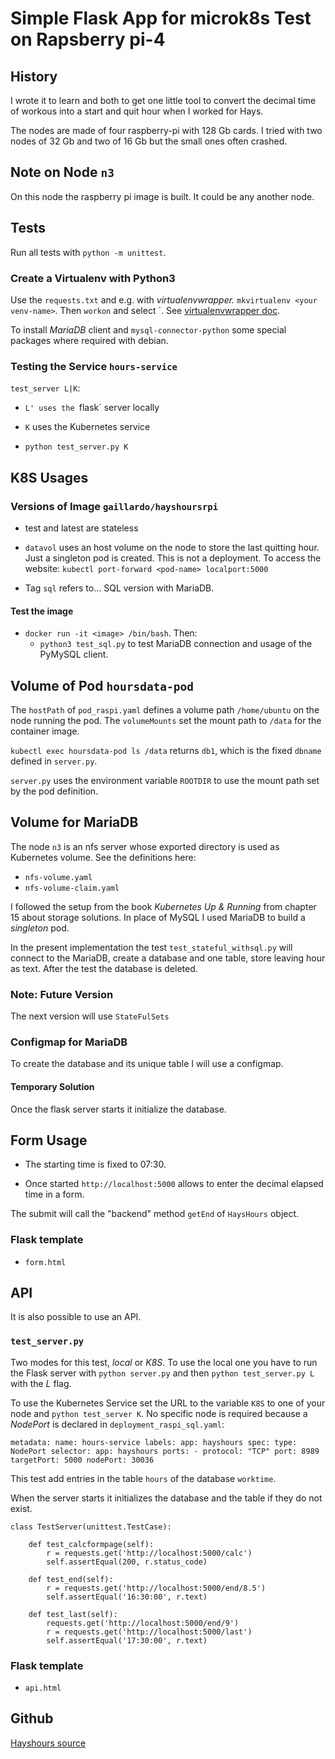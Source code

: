# Simple Flask App for microk8s Test on Rapsberry pi-4

## History

I wrote it to learn and both to get one little tool
to convert the decimal time of workous into a start
and quit hour when I worked for Hays.

The nodes are made of four raspberry-pi with 128 Gb cards.
I tried with two nodes of 32 Gb and two of 16 Gb but the
small ones often crashed.

## Note on Node `n3`

On this node the raspberry pi image is built. It could be
any another node.

## Tests

Run all tests with `python -m unittest`.


### Create a Virtualenv with Python3

Use the `requests.txt` and e.g. with *virtualenvwrapper.*
`mkvirtualenv <your venv-name>`.
Then `workon` and select <your venv-name>`. See [virtualenvwrapper doc](https://virtualenvwrapper.readthedocs.io/en/latest/).

To install *MariaDB* client and `mysql-connector-python`
some special packages where required with debian.

### Testing  the Service  `hours-service`

`test_server L|K`:

- `L' uses the `flask` server locally
- `K` uses the Kubernetes service

- `python test_server.py K`

## K8S Usages

### Versions of Image `gaillardo/hayshoursrpi`

- test and latest are stateless

- `datavol` uses an host volume on the node to store the last
  quitting hour. Just a singleton pod is created. This is not
  a deployment. To access the website:
  `kubectl port-forward <pod-name> localport:5000`

- Tag `sql` refers to... SQL version with MariaDB.

#### Test the image

- `docker run -it <image> /bin/bash`. Then:
  - `python3 test_sql.py` to test MariaDB connection and
    usage of the PyMySQL client.

## Volume of Pod `hoursdata-pod`

The `hostPath` of `pod_raspi.yaml` defines a volume path `/home/ubuntu`
on the node running the pod. The `volumeMounts` set the mount
path to `/data` for the container image.

`kubectl exec hoursdata-pod ls /data` returns `db1`, which is the
fixed `dbname` defined in `server.py`.

`server.py` uses the environment variable `ROOTDIR` to use the
mount path set by the pod definition.

## Volume for MariaDB

The node `n3` is an nfs server whose exported directory is used as
Kubernetes volume. See the definitions here:
- `nfs-volume.yaml`
- `nfs-volume-claim.yaml`

I followed the setup from the book *Kubernetes Up & Running* from chapter
15 about storage solutions. In place of MySQL I used MariaDB to build
a *singleton* pod.

In the present implementation the test `test_stateful_withsql.py` will
connect to the MariaDB, create a database and one table, store leaving
hour as text. After the test the database is deleted.

### Note: Future Version

The next version will use `StateFulSets`

### Configmap for MariaDB

To create the database and its unique table I will use a configmap.

#### Temporary Solution

Once the flask server starts it initialize the database.

## Form Usage

- The starting time is fixed to 07:30.

- Once started `http://localhost:5000` allows to enter
  the decimal elapsed time in a form.

The submit will call the "backend" method `getEnd`
of `HaysHours` object.

### Flask template

- `form.html`

## API

It is also possible to use an API.

### `test_server.py`

Two modes for this test, *local* or *K8S*. To use the local
one you have to run the Flask server with `python server.py`
and then `python test_server.py L` with the *L* flag.

To use the Kubernetes Service set the URL to the variable
`K8S` to one of your node and `python test_server K`.
No specific node is required because a *NodePort* is
declared in `deployment_raspi_sql.yaml`:

``
metadata:
  name: hours-service
  labels:
    app: hayshours
spec:
  type: NodePort
  selector:
    app: hayshours
  ports:
    - protocol: "TCP"
      port: 8989
      targetPort: 5000
      nodePort: 30036
``

This test add entries in the table `hours` of the database
`worktime`.

When the server starts it initializes the database and the
table if they do not exist.


```
class TestServer(unittest.TestCase):

    def test_calcformpage(self):
        r = requests.get('http://localhost:5000/calc')
        self.assertEqual(200, r.status_code)

    def test_end(self):
        r = requests.get('http://localhost:5000/end/8.5')
        self.assertEqual('16:30:00', r.text)

    def test_last(self):
        requests.get('http://localhost:5000/end/9')
        r = requests.get('http://localhost:5000/last')
        self.assertEqual('17:30:00', r.text)
```

### Flask template

- `api.html`

## Github

[Hayshours source](https://github.com/OlivierGaillard/hayshoursrpi)
